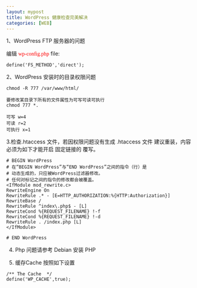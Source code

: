 ```yaml
---
layout: mypost
title: WordPress 健康检查完美解决
categories: [WEB]
---
```



1、WordPress FTP 服务器的问题

编辑  <font face="仿宋" color=red>wp-config.php</font> file:

```
define('FS_METHOD','direct');
```
2、WordPress 安装时的目录权限问题
```
chmod -R 777 /var/www/html/

要修改某目录下所有的文件属性为可写可读可执行
chmod 777 *.

可写 w=4 
可读 r=2 
可执行 x=1 
```
3.检查.htaccess 文件，若因权限问题没有生成 .htaccess 文件 建议重装，内容必须为如下才能开启 固定链接的 覆写。

```
# BEGIN WordPress
# 在“BEGIN WordPress”与“END WordPress”之间的指令（行）是
# 动态生成的，只应被WordPress过滤器修改。
# 任何对标记之间的指令的修改都会被覆盖。
<IfModule mod_rewrite.c>
RewriteEngine On
RewriteRule .* - [E=HTTP_AUTHORIZATION:%{HTTP:Authorization}]
RewriteBase /
RewriteRule ^index\.php$ - [L]
RewriteCond %{REQUEST_FILENAME} !-f
RewriteCond %{REQUEST_FILENAME} !-d
RewriteRule . /index.php [L]
</IfModule>

# END WordPress

```

4. Php 问题请参考 Debian 安装 PHP

5. 缓存Cache 按照如下设置


```
/** The Cache  */
define('WP_CACHE',true);
```